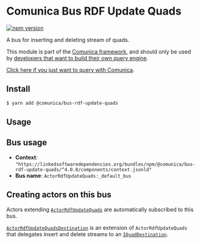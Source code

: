 # Comunica Bus RDF Update Quads

[![npm version](https://badge.fury.io/js/%40comunica%2Fbus-rdf-update-quads.svg)](https://www.npmjs.com/package/@comunica/bus-rdf-update-quads)

A bus for inserting and deleting stream of quads.

This module is part of the [Comunica framework](https://github.com/comunica/comunica),
and should only be used by [developers that want to build their own query engine](https://comunica.dev/docs/modify/).

[Click here if you just want to query with Comunica](https://comunica.dev/docs/query/).

## Install

```bash
$ yarn add @comunica/bus-rdf-update-quads
```

## Usage

## Bus usage

* **Context**: `"https://linkedsoftwaredependencies.org/bundles/npm/@comunica/bus-rdf-update-quads/^4.0.0/components/context.jsonld"`
* **Bus name**: `ActorRdfUpdateQuads:_default_bus`

## Creating actors on this bus

Actors extending [`ActorRdfUpdateQuads`](https://comunica.github.io/comunica/classes/_comunica_bus_rdf_update_quads.ActorRdfUpdateQuads.html) are automatically subscribed to this bus.

[`ActorRdfUpdateQuadsDestination`](https://comunica.github.io/comunica/classes/_comunica_bus_rdf_update_quads.ActorRdfUpdateQuadsDestination.html) is an extension of `ActorRdfUpdateQuads`
that delegates insert and delete streams to an [`IQuadDestination`](https://comunica.github.io/comunica/interfaces/_comunica_bus_rdf_update_quads.IQuadDestination.html).
